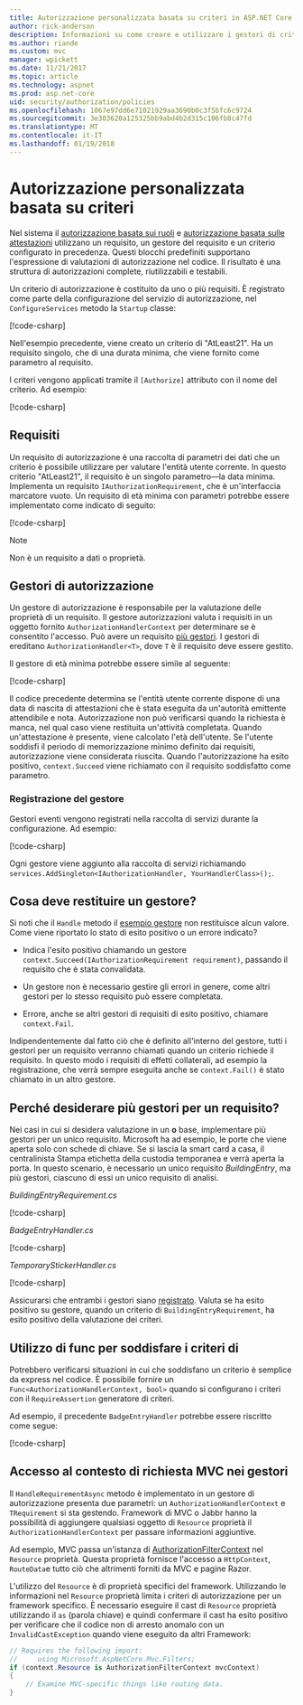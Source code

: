 ```yaml
---
title: Autorizzazione personalizzata basata su criteri in ASP.NET Core
author: rick-anderson
description: Informazioni su come creare e utilizzare i gestori di criteri di autorizzazione personalizzato per applicare i requisiti di autorizzazione in un'applicazione ASP.NET Core.
ms.author: riande
ms.custom: mvc
manager: wpickett
ms.date: 11/21/2017
ms.topic: article
ms.technology: aspnet
ms.prod: asp.net-core
uid: security/authorization/policies
ms.openlocfilehash: 1067e97dd6e71021929aa3690b0c3f5bfc6c9724
ms.sourcegitcommit: 3e303620a125325bb9abd4b2d315c106fb8c47fd
ms.translationtype: MT
ms.contentlocale: it-IT
ms.lasthandoff: 01/19/2018
---
```

# <a name="custom-policy-based-authorization"></a>Autorizzazione personalizzata basata su criteri

Nel sistema il [autorizzazione basata sui ruoli](xref:security/authorization/roles) e [autorizzazione basata sulle attestazioni](xref:security/authorization/claims) utilizzano un requisito, un gestore del requisito e un criterio configurato in precedenza. Questi blocchi predefiniti supportano l'espressione di valutazioni di autorizzazione nel codice. Il risultato è una struttura di autorizzazioni complete, riutilizzabili e testabili.

Un criterio di autorizzazione è costituito da uno o più requisiti. È registrato come parte della configurazione del servizio di autorizzazione, nel `ConfigureServices` metodo la `Startup` classe:

[!code-csharp[](policies/samples/PoliciesAuthApp1/Startup.cs?range=40-41,50-55,63,72)]

Nell'esempio precedente, viene creato un criterio di "AtLeast21". Ha un requisito singolo, che di una durata minima, che viene fornito come parametro al requisito.

I criteri vengono applicati tramite il `[Authorize]` attributo con il nome del criterio. Ad esempio:

[!code-csharp[](policies/samples/PoliciesAuthApp1/Controllers/AlcoholPurchaseController.cs?name=snippet_AlcoholPurchaseControllerClass&highlight=4)]

## <a name="requirements"></a>Requisiti

Un requisito di autorizzazione è una raccolta di parametri dei dati che un criterio è possibile utilizzare per valutare l'entità utente corrente. In questo criterio "AtLeast21", il requisito è un singolo parametro&mdash;la data minima. Implementa un requisito `IAuthorizationRequirement`, che è un'interfaccia marcatore vuoto. Un requisito di età minima con parametri potrebbe essere implementato come indicato di seguito:

[!code-csharp[](policies/samples/PoliciesAuthApp1/Services/Requirements/MinimumAgeRequirement.cs?name=snippet_MinimumAgeRequirementClass)]

> [!NOTE]
> Non è un requisito a dati o proprietà.

<a name="security-authorization-policies-based-authorization-handler"></a>

## <a name="authorization-handlers"></a>Gestori di autorizzazione

Un gestore di autorizzazione è responsabile per la valutazione delle proprietà di un requisito. Il gestore autorizzazioni valuta i requisiti in un oggetto fornito `AuthorizationHandlerContext` per determinare se è consentito l'accesso. Può avere un requisito [più gestori](#security-authorization-policies-based-multiple-handlers). I gestori di ereditano `AuthorizationHandler<T>`, dove `T` è il requisito deve essere gestito.

<a name="security-authorization-handler-example"></a>

Il gestore di età minima potrebbe essere simile al seguente:

[!code-csharp[](policies/samples/PoliciesAuthApp1/Services/Handlers/MinimumAgeHandler.cs?name=snippet_MinimumAgeHandlerClass)]

Il codice precedente determina se l'entità utente corrente dispone di una data di nascita di attestazioni che è stata eseguita da un'autorità emittente attendibile e nota. Autorizzazione non può verificarsi quando la richiesta è manca, nel qual caso viene restituita un'attività completata. Quando un'attestazione è presente, viene calcolato l'età dell'utente. Se l'utente soddisfi il periodo di memorizzazione minimo definito dai requisiti, autorizzazione viene considerata riuscita. Quando l'autorizzazione ha esito positivo, `context.Succeed` viene richiamato con il requisito soddisfatto come parametro.

<a name="security-authorization-policies-based-handler-registration"></a>

### <a name="handler-registration"></a>Registrazione del gestore

Gestori eventi vengono registrati nella raccolta di servizi durante la configurazione. Ad esempio:

[!code-csharp[](policies/samples/PoliciesAuthApp1/Startup.cs?range=40-41,50-55,63-65,72)]

Ogni gestore viene aggiunto alla raccolta di servizi richiamando `services.AddSingleton<IAuthorizationHandler, YourHandlerClass>();`.

## <a name="what-should-a-handler-return"></a>Cosa deve restituire un gestore?

Si noti che il `Handle` metodo il [esempio gestore](#security-authorization-handler-example) non restituisce alcun valore. Come viene riportato lo stato di esito positivo o un errore indicato?

* Indica l'esito positivo chiamando un gestore `context.Succeed(IAuthorizationRequirement requirement)`, passando il requisito che è stata convalidata.

* Un gestore non è necessario gestire gli errori in genere, come altri gestori per lo stesso requisito può essere completata.

* Errore, anche se altri gestori di requisiti di esito positivo, chiamare `context.Fail`.

Indipendentemente dal fatto ciò che è definito all'interno del gestore, tutti i gestori per un requisito verranno chiamati quando un criterio richiede il requisito. In questo modo i requisiti di effetti collaterali, ad esempio la registrazione, che verrà sempre eseguita anche se `context.Fail()` è stato chiamato in un altro gestore.

<a name="security-authorization-policies-based-multiple-handlers"></a>

## <a name="why-would-i-want-multiple-handlers-for-a-requirement"></a>Perché desiderare più gestori per un requisito?

Nei casi in cui si desidera valutazione in un **o** base, implementare più gestori per un unico requisito. Microsoft ha ad esempio, le porte che viene aperta solo con schede di chiave. Se si lascia la smart card a casa, il centralinista Stampa etichetta della custodia temporanea e verrà aperta la porta. In questo scenario, è necessario un unico requisito *BuildingEntry*, ma più gestori, ciascuno di essi un unico requisito di analisi.

*BuildingEntryRequirement.cs*

[!code-csharp[](policies/samples/PoliciesAuthApp1/Services/Requirements/BuildingEntryRequirement.cs?name=snippet_BuildingEntryRequirementClass)]

*BadgeEntryHandler.cs*

[!code-csharp[](policies/samples/PoliciesAuthApp1/Services/Handlers/BadgeEntryHandler.cs?name=snippet_BadgeEntryHandlerClass)]

*TemporaryStickerHandler.cs*

[!code-csharp[](policies/samples/PoliciesAuthApp1/Services/Handlers/TemporaryStickerHandler.cs?name=snippet_TemporaryStickerHandlerClass)]

Assicurarsi che entrambi i gestori siano [registrato](xref:security/authorization/policies#security-authorization-policies-based-handler-registration). Valuta se ha esito positivo su gestore, quando un criterio di `BuildingEntryRequirement`, ha esito positivo della valutazione dei criteri.

## <a name="using-a-func-to-fulfill-a-policy"></a>Utilizzo di func per soddisfare i criteri di

Potrebbero verificarsi situazioni in cui che soddisfano un criterio è semplice da express nel codice. È possibile fornire un `Func<AuthorizationHandlerContext, bool>` quando si configurano i criteri con il `RequireAssertion` generatore di criteri.

Ad esempio, il precedente `BadgeEntryHandler` potrebbe essere riscritto come segue:

[!code-csharp[](policies/samples/PoliciesAuthApp1/Startup.cs?range=52-53,57-63)]

## <a name="accessing-mvc-request-context-in-handlers"></a>Accesso al contesto di richiesta MVC nei gestori

Il `HandleRequirementAsync` metodo è implementato in un gestore di autorizzazione presenta due parametri: un `AuthorizationHandlerContext` e `TRequirement` si sta gestendo. Framework di MVC o Jabbr hanno la possibilità di aggiungere qualsiasi oggetto di `Resource` proprietà il `AuthorizationHandlerContext` per passare informazioni aggiuntive.

Ad esempio, MVC passa un'istanza di [AuthorizationFilterContext](/dotnet/api/?term=AuthorizationFilterContext) nel `Resource` proprietà. Questa proprietà fornisce l'accesso a `HttpContext`, `RouteData`e tutto ciò che altrimenti forniti da MVC e pagine Razor.

L'utilizzo del `Resource` è di proprietà specifici del framework. Utilizzando le informazioni nel `Resource` proprietà limita i criteri di autorizzazione per un framework specifico. È necessario eseguire il cast di `Resource` proprietà utilizzando il `as` (parola chiave) e quindi confermare il cast ha esito positivo per verificare che il codice non di arresto anomalo con un `InvalidCastException` quando viene eseguito da altri Framework:

```csharp
// Requires the following import:
//     using Microsoft.AspNetCore.Mvc.Filters;
if (context.Resource is AuthorizationFilterContext mvcContext)
{
    // Examine MVC-specific things like routing data.
}
```
